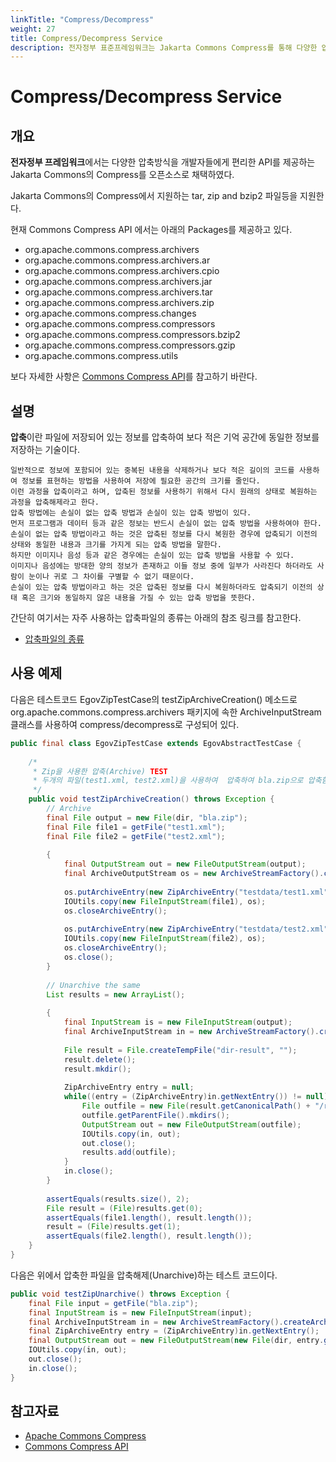 ```yaml
---
linkTitle: "Compress/Decompress"
weight: 27
title: Compress/Decompress Service
description: 전자정부 표준프레임워크는 Jakarta Commons Compress를 통해 다양한 압축 방식(tar, zip, bzip2 등)을 지원하는 편리한 API를 제공한다.
---
```

# Compress/Decompress Service

## 개요

**전자정부 프레임워크**에서는 다양한 압축방식을 개발자들에게 편리한 API를 제공하는 Jakarta Commons의 Compress를 오픈소스로 채택하였다.

Jakarta Commons의 Compress에서 지원하는 tar, zip and bzip2 파일등을 지원한다.

현재 Commons Compress API 에서는 아래의 Packages를 제공하고 있다.

- org.apache.commons.compress.archivers   
- org.apache.commons.compress.archivers.ar   
- org.apache.commons.compress.archivers.cpio   
- org.apache.commons.compress.archivers.jar   
- org.apache.commons.compress.archivers.tar   
- org.apache.commons.compress.archivers.zip   
- org.apache.commons.compress.changes   
- org.apache.commons.compress.compressors   
- org.apache.commons.compress.compressors.bzip2   
- org.apache.commons.compress.compressors.gzip   
- org.apache.commons.compress.utils

보다 자세한 사항은 [Commons Compress API](http://commons.apache.org/compress/apidocs/index.html)를 참고하기 바란다.

## 설명

**압축**이란 파일에 저장되어 있는 정보를 압축하여 보다 적은 기억 공간에 동일한 정보를 저장하는 기술이다.

```
일반적으로 정보에 포함되어 있는 중복된 내용을 삭제하거나 보다 적은 길이의 코드를 사용하여 정보를 표현하는 방법을 사용하여 저장에 필요한 공간의 크기를 줄인다. 
이런 과정을 압축이라고 하며, 압축된 정보를 사용하기 위해서 다시 원래의 상태로 복원하는 과정을 압축해제라고 한다.
압축 방법에는 손실이 없는 압축 방법과 손실이 있는 압축 방법이 있다.
먼저 프로그램과 데이터 등과 같은 정보는 반드시 손실이 없는 압축 방법을 사용하여야 한다.
손실이 없는 압축 방법이라고 하는 것은 압축된 정보를 다시 복원한 경우에 압축되기 이전의 상태와 동일한 내용과 크기를 가지게 되는 압축 방법을 말한다.
하지만 이미지나 음성 등과 같은 경우에는 손실이 있는 압축 방법을 사용할 수 있다.
이미지나 음성에는 방대한 양의 정보가 존재하고 이들 정보 중에 일부가 사라진다 하더라도 사람이 눈이나 귀로 그 차이를 구별할 수 없기 때문이다.
손실이 있는 압축 방법이라고 하는 것은 압축된 정보를 다시 복원하더라도 압축되기 이전의 상태 혹은 크기와 동일하지 않은 내용을 가질 수 있는 압축 방법을 뜻한다.
```
간단히 여기서는 자주 사용하는 압축파일의 종류는 아래의 참조 링크를 참고한다.

- [압축파일의 종류](https://www.egovframe.go.kr/wiki/doku.php?id=egovframework:rte2:fdl:%EC%95%95%EC%B6%95%ED%8C%8C%EC%9D%BC%EC%9D%98_%EC%A2%85%EB%A5%98:%EC%95%95%EC%B6%95%ED%8C%8C%EC%9D%BC%EC%9D%98_%EC%A2%85%EB%A5%98)

## 사용 예제

다음은 테스트코드 EgovZipTestCase의 testZipArchiveCreation() 메소드로 org.apache.commons.compress.archivers 패키지에 속한 ArchiveInputStream 클래스를 사용하여 compress/decompress로 구성되어 있다.

```java
public final class EgovZipTestCase extends EgovAbstractTestCase {
 
	/*
	 * Zip을 사용한 압축(Archive) TEST
	 * 두개의 파일(test1.xml, test2.xml)을 사용하여  압축하여 bla.zip으로 압축함
	 */
	public void testZipArchiveCreation() throws Exception {
        // Archive
        final File output = new File(dir, "bla.zip");
        final File file1 = getFile("test1.xml");
        final File file2 = getFile("test2.xml");
 
        {
            final OutputStream out = new FileOutputStream(output);
            final ArchiveOutputStream os = new ArchiveStreamFactory().createArchiveOutputStream("zip", out);
 
            os.putArchiveEntry(new ZipArchiveEntry("testdata/test1.xml"));
            IOUtils.copy(new FileInputStream(file1), os);
            os.closeArchiveEntry();
 
            os.putArchiveEntry(new ZipArchiveEntry("testdata/test2.xml"));
            IOUtils.copy(new FileInputStream(file2), os);
            os.closeArchiveEntry();
            os.close();
        }
 
        // Unarchive the same
        List results = new ArrayList();
 
        {
            final InputStream is = new FileInputStream(output);
            final ArchiveInputStream in = new ArchiveStreamFactory().createArchiveInputStream("zip", is);
 
            File result = File.createTempFile("dir-result", "");
            result.delete();
            result.mkdir();
 
            ZipArchiveEntry entry = null;
            while((entry = (ZipArchiveEntry)in.getNextEntry()) != null) {
                File outfile = new File(result.getCanonicalPath() + "/result/" + entry.getName());
                outfile.getParentFile().mkdirs();
                OutputStream out = new FileOutputStream(outfile);
                IOUtils.copy(in, out);
                out.close();
                results.add(outfile);
            }
            in.close();
        }
 
        assertEquals(results.size(), 2);
        File result = (File)results.get(0);
        assertEquals(file1.length(), result.length());
        result = (File)results.get(1);
        assertEquals(file2.length(), result.length());
    }
}
```

다음은 위에서 압축한 파일을 압축해제(Unarchive)하는 테스트 코드이다.

```java
public void testZipUnarchive() throws Exception {
    final File input = getFile("bla.zip");
    final InputStream is = new FileInputStream(input);
    final ArchiveInputStream in = new ArchiveStreamFactory().createArchiveInputStream("zip", is);
    final ZipArchiveEntry entry = (ZipArchiveEntry)in.getNextEntry();
    final OutputStream out = new FileOutputStream(new File(dir, entry.getName()));
    IOUtils.copy(in, out);
    out.close();
    in.close();
}
```

## 참고자료

- [Apache Commons Compress](http://commons.apache.org/compress/index.html)
- [Commons Compress API](http://commons.apache.org/compress/apidocs/index.html)